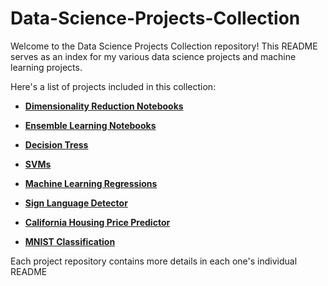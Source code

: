 # Data-Science-Projects-Collection

Welcome to the Data Science Projects Collection repository! This README serves as an index for my various data science projects and machine learning projects.

Here's a list of projects included in this collection:

* **[Dimensionality Reduction Notebooks](https://github.com/Zane-dev16/DS-Projects_Collection)**

* **[Ensemble Learning Notebooks](https://github.com/Zane-dev16/Ensemble-Learning-Notebooks)**

* **[Decision Tress](https://githu*com/Zane-dev16/Decision-Trees)**

* **[SVMs](https://github.com/Zane-dev16/Support-Vector-Machines)**

* **[Machine Learning Regressions](https://github.com/Zane-dev16/ML-Regression-Notebooks)**

* **[Sign Language Detector](https://github.com/Zane-dev16/Sign-Language-Detector)**

* **[California Housing Price Predictor](https://github.com/Zane-dev16/California-Housing-ML)**

* **[MNIST Classification](https://github.com/Zane-dev16/Classifying-the-MNIST)**

Each project repository contains more details in each one's individual README
